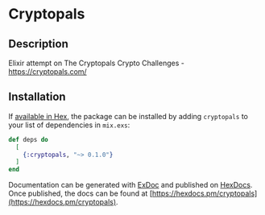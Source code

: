 # Cryptopals

## Description

Elixir attempt on The Cryptopals Crypto Challenges - https://cryptopals.com/

## Installation

If [available in Hex](https://hex.pm/docs/publish), the package can be installed
by adding `cryptopals` to your list of dependencies in `mix.exs`:

```elixir
def deps do
  [
    {:cryptopals, "~> 0.1.0"}
  ]
end
```

Documentation can be generated with [ExDoc](https://github.com/elixir-lang/ex_doc)
and published on [HexDocs](https://hexdocs.pm). Once published, the docs can
be found at [https://hexdocs.pm/cryptopals](https://hexdocs.pm/cryptopals).
